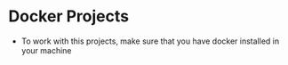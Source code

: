 # Docker Projects
- To work with this projects, make sure that you have docker installed in your machine
